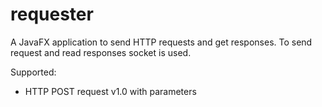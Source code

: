 # requester

A JavaFX application to send HTTP requests and get responses.
To send request and read responses socket is used.

Supported:
* HTTP POST request v1.0 with parameters
